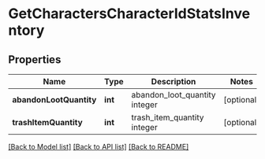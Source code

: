 # GetCharactersCharacterIdStatsInventory

## Properties
Name | Type | Description | Notes
------------ | ------------- | ------------- | -------------
**abandonLootQuantity** | **int** | abandon_loot_quantity integer | [optional] 
**trashItemQuantity** | **int** | trash_item_quantity integer | [optional] 

[[Back to Model list]](../README.md#documentation-for-models) [[Back to API list]](../README.md#documentation-for-api-endpoints) [[Back to README]](../README.md)


